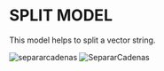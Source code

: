 
# SPLIT MODEL

This model helps to split a vector string.

 
![separarcadenas](https://user-images.githubusercontent.com/20383126/133378255-6238f200-3687-4120-8eae-d499c3f0a97a.JPG)
![SepararCadenas](https://user-images.githubusercontent.com/20383126/133378324-e6cea992-4e69-447f-8dc6-cc3811f8766f.jpeg)


